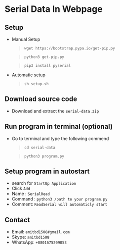 # Serial Data In Webpage

## Setup
-  Manual Setup
    > `wget https://bootstrap.pypa.io/get-pip.py`
    
    > `python3 get-pip.py`

    > `pip3 install pyserial`
- Automatic setup
    > `sh setup.sh`

## Download source code 
-  Download and extract the `serial-data.zip`

## Run program in terminal (optional)
- Go to terminal and type the following commend 
    > `cd serial-data`

    > `python3 program.py`

## Setup program in autostart
- search for `StartUp Application`
- Click `Add`
- Name : `SerialRead`
- Command : `python3 /path to your program.py`
- Comment: `ReadSerial will automaticly start`


## Contact
- Email: `amitbd1508#gmail.com`
- Skype: `amitbd1508`
- WhatsApp: `+8801675209053`
